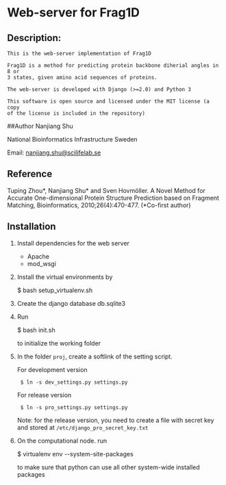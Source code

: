 # Web-server for Frag1D

## Description:
    This is the web-server implementation of Frag1D

    Frag1D is a method for predicting protein backbone diherial angles in 8 or
    3 states, given amino acid sequences of proteins.

    The web-server is developed with Django (>=2.0) and Python 3

    This software is open source and licensed under the MIT license (a copy
    of the license is included in the repository)


##Author
Nanjiang Shu

National Bioinformatics Infrastructure Sweden

Email: nanjiang.shu@scilifelab.se

## Reference

Tuping Zhou*, Nanjiang Shu* and Sven Hovmöller. A Novel Method for Accurate
One-dimensional Protein Structure Prediction based on Fragment Matching,
Bioinformatics, 2010;26(4):470-477. (*Co-first author)

## Installation

1. Install dependencies for the web server
    * Apache
    * mod\_wsgi

2. Install the virtual environments by 

    $ bash setup_virtualenv.sh

3. Create the django database db.sqlite3

4. Run 

    $ bash init.sh

    to initialize the working folder

5. In the folder `proj`, create a softlink of the setting script.

    For development version

        $ ln -s dev_settings.py settings.py

    For release version

        $ ln -s pro_settings.py settings.py

    Note: for the release version, you need to create a file with secret key
    and stored at `/etc/django_pro_secret_key.txt`

6.  On the computational node. run 

    $ virtualenv env --system-site-packages

    to make sure that python can use all other system-wide installed packages

